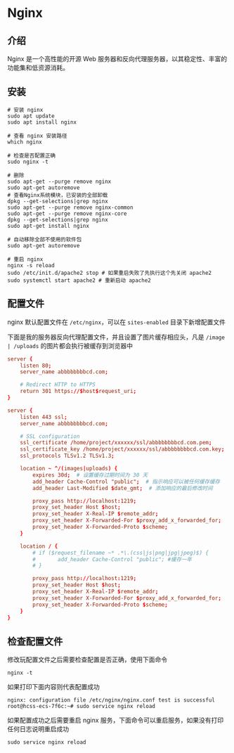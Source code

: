 # Nginx

## 介绍

Nginx 是一个高性能的开源 Web 服务器和反向代理服务器，以其稳定性、丰富的功能集和低资源消耗。

## 安装

```shell
# 安装 nginx
sudo apt update
sudo apt install nginx

# 查看 nginx 安装路径
which nginx

# 检查是否配置正确
sudo nginx -t

# 删除
sudo apt-get --purge remove nginx
sudo apt-get autoremove
# 查看Nginx系统模块，已安装的全部卸载
dpkg --get-selections|grep nginx
sudo apt-get --purge remove nginx-common
sudo apt-get --purge remove nginx-core
dpkg --get-selections|grep nginx
sudo apt-get install nginx

# 自动移除全部不使用的软件包
sudo apt-get autoremove

# 重启 nginx
nginx -s reload
sudo /etc/init.d/apache2 stop # 如果重启失败了先执行这个先关闭 apache2
sudo systemctl start apache2 # 重新启动 apache2
```

## 配置文件

nginx 默认配置文件在 `/etc/nginx`，可以在 `sites-enabled` 目录下新增配置文件

下面是我的服务器反向代理配置文件，并且设置了图片缓存相应头，凡是 `/image | /uploads` 的图片都会执行被缓存到浏览器中

```conf
server {
    listen 80;
    server_name abbbbbbbbcd.com;

    # Redirect HTTP to HTTPS
    return 301 https://$host$request_uri;
}

server {
    listen 443 ssl;
    server_name abbbbbbbbcd.com;

    # SSL configuration
    ssl_certificate /home/project/xxxxxx/ssl/abbbbbbbbcd.com.pem;
    ssl_certificate_key /home/project/xxxxxx/ssl/abbbbbbbbcd.com.key;
    ssl_protocols TLSv1.2 TLSv1.3;

    location ~ ^/(images|uploads) {
        expires 30d;  # 设置缓存过期时间为 30 天
        add_header Cache-Control "public";  # 指示响应可以被任何缓存缓存
        add_header Last-Modified $date_gmt;  # 添加响应的最后修改时间

        proxy_pass http://localhost:1219;
        proxy_set_header Host $host;
        proxy_set_header X-Real-IP $remote_addr;
        proxy_set_header X-Forwarded-For $proxy_add_x_forwarded_for;
        proxy_set_header X-Forwarded-Proto $scheme;
    }

    location / {
        # if ($request_filename ~* .*\.(css|js|png|jpg|jpeg)$) {
      	# 		add_header Cache-Control "public"; #缓存一年
        # }

        proxy_pass http://localhost:1219;
        proxy_set_header Host $host;
        proxy_set_header X-Real-IP $remote_addr;
        proxy_set_header X-Forwarded-For $proxy_add_x_forwarded_for;
        proxy_set_header X-Forwarded-Proto $scheme;
    }
}
```

## 检查配置文件

修改玩配置文件之后需要检查配置是否正确，使用下面命令

```shell
nginx -t
```

如果打印下面内容则代表配置成功

```shell
nginx: configuration file /etc/nginx/nginx.conf test is successful
root@hcss-ecs-7f6c:~# sudo service nginx reload
```

如果配置成功之后需要重启 nginx 服务，下面命令可以重启服务，如果没有打印任何日志说明重启成功

```shell
sudo service nginx reload
```
